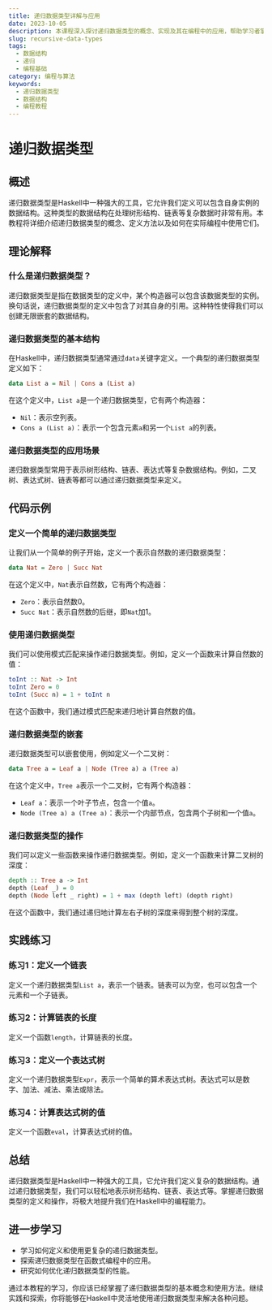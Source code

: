 ```yaml
---
title: 递归数据类型详解与应用
date: 2023-10-05
description: 本课程深入探讨递归数据类型的概念、实现及其在编程中的应用，帮助学习者掌握如何设计和使用递归数据结构。
slug: recursive-data-types
tags:
  - 数据结构
  - 递归
  - 编程基础
category: 编程与算法
keywords:
  - 递归数据类型
  - 数据结构
  - 编程教程
---
```


# 递归数据类型

## 概述

递归数据类型是Haskell中一种强大的工具，它允许我们定义可以包含自身实例的数据结构。这种类型的数据结构在处理树形结构、链表等复杂数据时非常有用。本教程将详细介绍递归数据类型的概念、定义方法以及如何在实际编程中使用它们。

## 理论解释

### 什么是递归数据类型？

递归数据类型是指在数据类型的定义中，某个构造器可以包含该数据类型的实例。换句话说，递归数据类型的定义中包含了对其自身的引用。这种特性使得我们可以创建无限嵌套的数据结构。

### 递归数据类型的基本结构

在Haskell中，递归数据类型通常通过`data`关键字定义。一个典型的递归数据类型定义如下：

```haskell
data List a = Nil | Cons a (List a)
```

在这个定义中，`List a`是一个递归数据类型，它有两个构造器：

- `Nil`：表示空列表。
- `Cons a (List a)`：表示一个包含元素`a`和另一个`List a`的列表。

### 递归数据类型的应用场景

递归数据类型常用于表示树形结构、链表、表达式等复杂数据结构。例如，二叉树、表达式树、链表等都可以通过递归数据类型来定义。

## 代码示例

### 定义一个简单的递归数据类型

让我们从一个简单的例子开始，定义一个表示自然数的递归数据类型：

```haskell
data Nat = Zero | Succ Nat
```

在这个定义中，`Nat`表示自然数，它有两个构造器：

- `Zero`：表示自然数0。
- `Succ Nat`：表示自然数的后继，即`Nat`加1。

### 使用递归数据类型

我们可以使用模式匹配来操作递归数据类型。例如，定义一个函数来计算自然数的值：

```haskell
toInt :: Nat -> Int
toInt Zero = 0
toInt (Succ n) = 1 + toInt n
```

在这个函数中，我们通过模式匹配来递归地计算自然数的值。

### 递归数据类型的嵌套

递归数据类型可以嵌套使用，例如定义一个二叉树：

```haskell
data Tree a = Leaf a | Node (Tree a) a (Tree a)
```

在这个定义中，`Tree a`表示一个二叉树，它有两个构造器：

- `Leaf a`：表示一个叶子节点，包含一个值`a`。
- `Node (Tree a) a (Tree a)`：表示一个内部节点，包含两个子树和一个值`a`。

### 递归数据类型的操作

我们可以定义一些函数来操作递归数据类型。例如，定义一个函数来计算二叉树的深度：

```haskell
depth :: Tree a -> Int
depth (Leaf _) = 0
depth (Node left _ right) = 1 + max (depth left) (depth right)
```

在这个函数中，我们通过递归地计算左右子树的深度来得到整个树的深度。

## 实践练习

### 练习1：定义一个链表

定义一个递归数据类型`List a`，表示一个链表。链表可以为空，也可以包含一个元素和一个子链表。

### 练习2：计算链表的长度

定义一个函数`length`，计算链表的长度。

### 练习3：定义一个表达式树

定义一个递归数据类型`Expr`，表示一个简单的算术表达式树。表达式可以是数字、加法、减法、乘法或除法。

### 练习4：计算表达式树的值

定义一个函数`eval`，计算表达式树的值。

## 总结

递归数据类型是Haskell中一种强大的工具，它允许我们定义复杂的数据结构。通过递归数据类型，我们可以轻松地表示树形结构、链表、表达式等。掌握递归数据类型的定义和操作，将极大地提升我们在Haskell中的编程能力。

## 进一步学习

- 学习如何定义和使用更复杂的递归数据类型。
- 探索递归数据类型在函数式编程中的应用。
- 研究如何优化递归数据类型的性能。

通过本教程的学习，你应该已经掌握了递归数据类型的基本概念和使用方法。继续实践和探索，你将能够在Haskell中灵活地使用递归数据类型来解决各种问题。